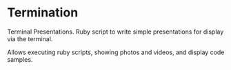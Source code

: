 # Termination

Terminal Presentations. Ruby script to write simple presentations for display via the terminal. 

Allows executing ruby scripts, showing photos and videos, and display code samples.
